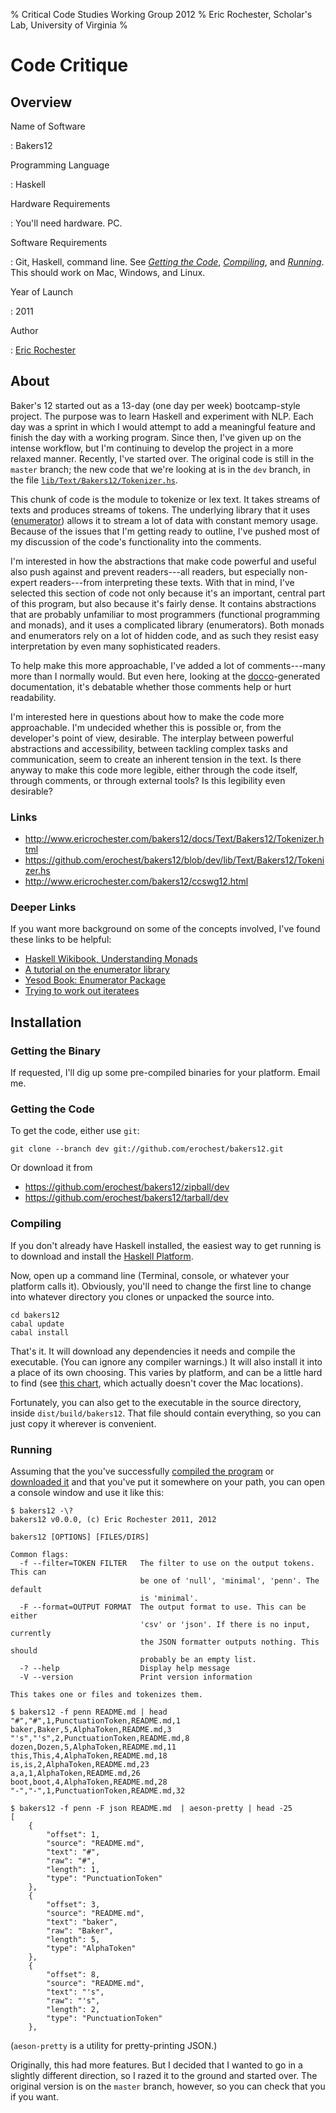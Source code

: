 % Critical Code Studies Working Group 2012
% Eric Rochester, Scholar's Lab, University of Virginia
%

# Code Critique

## Overview

Name of Software

:   Bakers12

Programming Language

:   Haskell

Hardware Requirements

:   You'll need hardware. PC.

Software Requirements

:   Git, Haskell, command line. See [*Getting the Code*](#getting-the-code),
    [*Compiling*](#compiling), and [*Running*](#running). This should work on
    Mac, Windows, and Linux.

Year of Launch

:   2011

Author

:   [Eric Rochester](mailto:erochest@virginia.edu)

## About 

Baker's 12 started out as a 13-day (one day per week) bootcamp-style project.
The purpose was to learn Haskell and experiment with NLP. Each day was a sprint
in which I would attempt to add a meaningful feature and finish the day with a
working program.  Since then, I've given up on the intense workflow, but I'm
continuing to develop the project in a more relaxed manner. Recently, I've
started over. The original code is still in the `master` branch; the new code
that we're looking at is in the `dev` branch, in the file
[`lib/Text/Bakers12/Tokenizer.hs`](https://github.com/erochest/bakers12/blob/dev/lib/Text/Bakers12/Tokenizer.hs).

This chunk of code is the module to tokenize or lex text. It takes streams of
texts and produces streams of tokens. The underlying library that it uses
([enumerator][enumerator]) allows it to stream a lot of data with constant
memory usage. Because of the issues that I'm getting ready to outline, I've
pushed most of my discussion of the code's functionality into the comments.

I'm interested in how the abstractions that make code powerful and useful also
push against and prevent readers---all readers, but especially non-expert
readers---from interpreting these texts. With that in mind, I've selected this
section of code not only because it's an important, central part of this
program, but also because it's fairly dense. It contains abstractions that are
probably unfamiliar to most programmers (functional programming and monads),
and it uses a complicated library (enumerators). Both monads and enumerators
rely on a lot of hidden code, and as such they resist easy interpretation by
even many sophisticated readers.

To help make this more approachable, I've added a lot of comments---many more
than I normally would. But even here, looking at the
[docco](http://jashkenas.github.com/docco/)-generated documentation, it's
debatable whether those comments help or hurt readability.

I'm interested here in questions about how to make the code more approachable.
I'm undecided whether this is possible or, from the developer's point of view,
desirable. The interplay between powerful abstractions and accessibility,
between tackling complex tasks and communication, seem to create an inherent
tension in the text. Is there anyway to make this code more legible, either
through the code itself, through comments, or through external tools? Is this
legibility even desirable?

### Links

* <http://www.ericrochester.com/bakers12/docs/Text/Bakers12/Tokenizer.html>
* <https://github.com/erochest/bakers12/blob/dev/lib/Text/Bakers12/Tokenizer.hs>
* <http://www.ericrochester.com/bakers12/ccswg12.html>

### Deeper Links

If you want more background on some of the concepts involved, I've found these
links to be helpful:

* [Haskell Wikibook, Understanding Monads](http://en.wikibooks.org/wiki/Haskell/Monads)
* [A tutorial on the enumerator library](http://www.mew.org/~kazu/proj/enumerator/)
* [Yesod Book: Enumerator Package](http://www.yesodweb.com/book/enumerator)
* [Trying to work out iteratees](http://therning.org/magnus/archives/735)

## Installation

### Getting the Binary

If requested, I'll dig up some pre-compiled binaries for your platform. Email me.

### Getting the Code

To get the code, either use `git`:

    git clone --branch dev git://github.com/erochest/bakers12.git

Or download it from

* <https://github.com/erochest/bakers12/zipball/dev>
* <https://github.com/erochest/bakers12/tarball/dev>

### Compiling

If you don't already have Haskell installed, the easiest way to get running is
to download and install the [Haskell Platform][platform].

Now, open up a command line (Terminal, console, or whatever your platform calls
it). Obviously, you'll need to change the first line to change into whatever
directory you clones or unpacked the source into.

    cd bakers12
    cabal update
    cabal install

That's it. It will download any dependencies it needs and compile the
executable. (You can ignore any compiler warnings.) It will also install it
into a place of its own choosing. This varies by platform, and can be a little
hard to find (see [this chart][install-paths], which actually doesn't cover the
Mac locations).

Fortunately, you can also get to the executable in the source directory, inside
`dist/build/bakers12`. That file should contain everything, so you can just
copy it wherever is convenient.

### Running

Assuming that the you've successfully [compiled the program](#compiling) or
[downloaded it](#getting-the-binary) and that you've put it somewhere on your
path, you can open a console window and use it like this:

    $ bakers12 -\?
    bakers12 v0.0.0, (c) Eric Rochester 2011, 2012

    bakers12 [OPTIONS] [FILES/DIRS]

    Common flags:
      -f --filter=TOKEN FILTER   The filter to use on the output tokens. This can
                                 be one of 'null', 'minimal', 'penn'. The default
                                 is 'minimal'.
      -F --format=OUTPUT FORMAT  The output format to use. This can be either
                                 'csv' or 'json'. If there is no input, currently
                                 the JSON formatter outputs nothing. This should
                                 probably be an empty list.
      -? --help                  Display help message
      -V --version               Print version information

    This takes one or files and tokenizes them.

    $ bakers12 -f penn README.md | head
    "#","#",1,PunctuationToken,README.md,1
    baker,Baker,5,AlphaToken,README.md,3
    "'s","'s",2,PunctuationToken,README.md,8
    dozen,Dozen,5,AlphaToken,README.md,11
    this,This,4,AlphaToken,README.md,18
    is,is,2,AlphaToken,README.md,23
    a,a,1,AlphaToken,README.md,26
    boot,boot,4,AlphaToken,README.md,28
    "-","-",1,PunctuationToken,README.md,32

    $ bakers12 -f penn -F json README.md  | aeson-pretty | head -25
    [
        {
            "offset": 1,
            "source": "README.md",
            "text": "#",
            "raw": "#",
            "length": 1,
            "type": "PunctuationToken"
        },
        {
            "offset": 3,
            "source": "README.md",
            "text": "baker",
            "raw": "Baker",
            "length": 5,
            "type": "AlphaToken"
        },
        {
            "offset": 8,
            "source": "README.md",
            "text": "'s",
            "raw": "'s",
            "length": 2,
            "type": "PunctuationToken"
        },

(`aeson-pretty` is a utility for pretty-printing JSON.)

Originally, this had more features. But I decided that I wanted to go in a
slightly different direction, so I razed it to the ground and started over. The
original version is on the `master` branch, however, so you can check that you
if you want.

[enumerator]: http://hackage.haskell.org/package/enumerator "enumerator"
[platform]: http://hackage.haskell.org/platform/ "Haskell Platform"
[install-paths]: http://www.haskell.org/cabal/users-guide/#paths-in-the-simple-build-system "Installation Paths"


